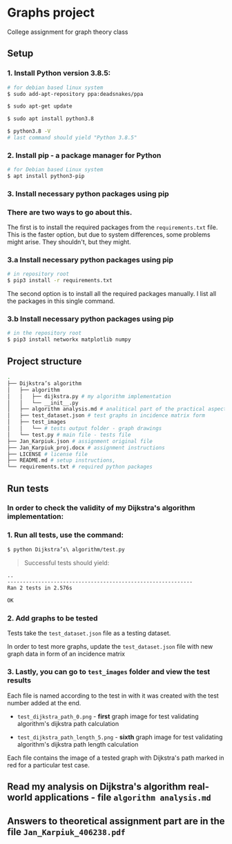 # Graphs project
College assignment for graph theory class

## Setup

### 1. Install Python version 3.8.5:

```sh
# for debian based linux system
$ sudo add-apt-repository ppa:deadsnakes/ppa

$ sudo apt-get update

$ sudo apt install python3.8

$ python3.8 -V
# last command should yield "Python 3.8.5"
```

### 2. Install pip - a package manager for Python

```sh
# for Debian based Linux system
$ apt install python3-pip
```

### 3. Install necessary python packages using pip

### There are two ways to go about this.

The first is to install the required packages from the `requirements.txt` file. This is the faster option, but due to system differences, some problems might arise. They shouldn't, but they might.
### 3.a Install necessary python packages using pip

```sh
# in repository root
$ pip3 install -r requirements.txt
```

The second option is to install all the required packages manually. I list all the packages in this single command.

### 3.b Install necessary python packages using pip

```sh
# in the repository root
$ pip3 install networkx matplotlib numpy
```

## Project structure

```sh
.
├── Dijkstra’s algorithm
│   ├── algorithm
│   │   ├── dijkstra.py # my algorithm implementation
│   │   └── __init__.py
│   ├── algorithm analysis.md # analitical part of the practical aspect of the assignment 
│   ├── test_dataset.json # test graphs in incidence matrix form
│   ├── test_images
│   │   └── # tests output folder - graph drawings
│   └── test.py # main file - tests file
├── Jan_Karpiuk.json # assignment original file
├── Jan_Karpiuk_proj.docx # assignment instructions
├── LICENSE # license file
├── README.md # setup instructions, 
└── requirements.txt # required python packages
```

## Run tests

### In order to check the validity of my Dijkstra's algorithm implementation:

### 1. Run all tests, use the command:

```sh
$ python Dijkstra’s\ algorithm/test.py
```

 > Successful tests should yield:

```sh
..
------------------------------------------------------------
Ran 2 tests in 2.576s

OK
```

### 2. Add graphs to be tested

Tests take the `test_dataset.json` file as a testing dataset.

In order to test more graphs, update the `test_dataset.json` file with new graph data in form of an incidence matrix

### 3. Lastly, you can go to `test_images` folder and view the test results

Each file is named according to the test in with it was created with the test number added at the end.

* `test_dijkstra_path_0.png` - __first__ graph image for test validating algorithm's dijkstra path calculation

* `test_dijkstra_path_length_5.png` - __sixth__ graph image for test validating algorithm's dijkstra path length calculation

Each file contains the image of a tested graph with Dijkstra's path marked in red for a particular test case.

## Read my analysis on Dijkstra's algorithm real-world applications - file `algorithm analysis.md`

## Answers to theoretical assignment part are in the file `Jan_Karpiuk_406238.pdf`
